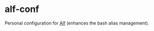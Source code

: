 # alf-conf
Personal configuration for [Alf](https://github.com/DannyBen/alf) (enhances the bash alias management).


